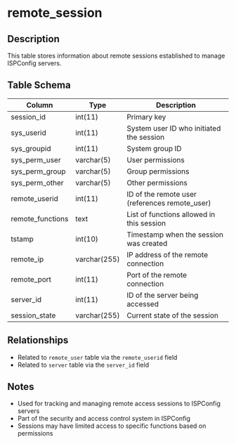 # remote_session

## Description
This table stores information about remote sessions established to manage ISPConfig servers.

## Table Schema
| Column | Type | Description |
|--------|------|-------------|
| session_id | int(11) | Primary key |
| sys_userid | int(11) | System user ID who initiated the session |
| sys_groupid | int(11) | System group ID |
| sys_perm_user | varchar(5) | User permissions |
| sys_perm_group | varchar(5) | Group permissions |
| sys_perm_other | varchar(5) | Other permissions |
| remote_userid | int(11) | ID of the remote user (references remote_user) |
| remote_functions | text | List of functions allowed in this session |
| tstamp | int(10) | Timestamp when the session was created |
| remote_ip | varchar(255) | IP address of the remote connection |
| remote_port | int(11) | Port of the remote connection |
| server_id | int(11) | ID of the server being accessed |
| session_state | varchar(255) | Current state of the session |

## Relationships
- Related to `remote_user` table via the `remote_userid` field
- Related to `server` table via the `server_id` field

## Notes
- Used for tracking and managing remote access sessions to ISPConfig servers
- Part of the security and access control system in ISPConfig
- Sessions may have limited access to specific functions based on permissions
